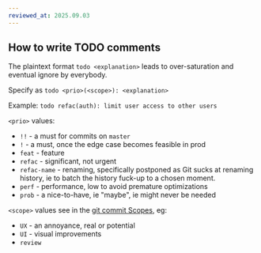```yaml
---
reviewed_at: 2025.09.03
---
```


## How to write TODO comments

The plaintext format `todo <explanation>` leads to over-saturation and eventual ignore by everybody.

Specify as `todo <prio>(<scope>): <explanation>`

Example: `todo refac(auth): limit user access to other users`

`<prio>` values:
- `!!` - a must for commits on `master`
- `!` - a must, once the edge case becomes feasible in prod
- `feat` - feature
- `refac` - significant, not urgent
- `refac-name` - renaming, specifically postponed as Git sucks at renaming history, ie to batch the history fuck-up to a chosen moment. 
- `perf` - performance, low to avoid premature optimizations
- `prob` - a nice-to-have, ie "maybe", ie might never be needed

`<scope>` values see in the [git commit Scopes](/docs/git-commits.md#Scopes), eg:
- `UX` - an annoyance, real or potential
- `UI` - visual improvements
- `review`
